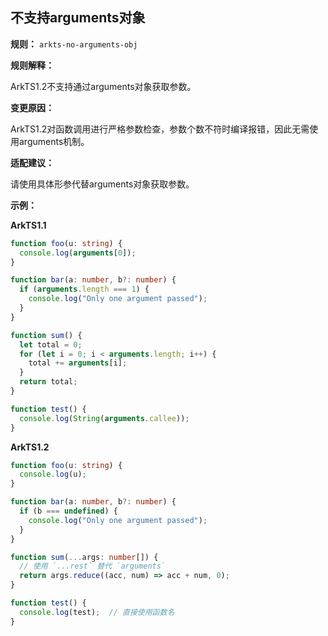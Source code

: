## 不支持arguments对象

**规则：** `arkts-no-arguments-obj`

**规则解释：**

ArkTS1.2不支持通过arguments对象获取参数。

**变更原因：**

ArkTS1.2对函数调用进行严格参数检查，参数个数不符时编译报错，因此无需使用arguments机制。
 
**适配建议：**

请使用具体形参代替arguments对象获取参数。

**示例：**

**ArkTS1.1**
```typescript
function foo(u: string) {
  console.log(arguments[0]);
}

function bar(a: number, b?: number) {
  if (arguments.length === 1) {
    console.log("Only one argument passed");
  }
}

function sum() {
  let total = 0;
  for (let i = 0; i < arguments.length; i++) {
    total += arguments[i];
  }
  return total;
}

function test() {
  console.log(String(arguments.callee));
}
```

**ArkTS1.2**
```typescript
function foo(u: string) {
  console.log(u);
}

function bar(a: number, b?: number) {
  if (b === undefined) {
    console.log("Only one argument passed");
  }
}

function sum(...args: number[]) {  
  // 使用 `...rest` 替代 `arguments`
  return args.reduce((acc, num) => acc + num, 0);
}

function test() {
  console.log(test);  // 直接使用函数名
}
```